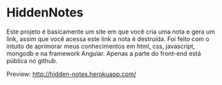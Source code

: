 # HiddenNotes

Este projeto é basicamente um site em que você cria uma nota e gera um link, assim que você acessa este link a nota é destruída. Foi feito com o intuito de aprimorar meus conhecimentos em html, css, javascript, mongodb e na framework Angular. Apenas a parte do front-end está pública no github.

Preview: http://hidden-notes.herokuapp.com/
